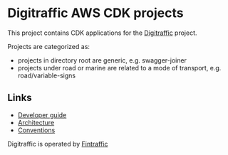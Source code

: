 # Digitraffic AWS CDK projects

This project contains CDK applications for the [Digitraffic](https://www.digitraffic.fi) project.

Projects are categorized as:
- projects in directory root are generic, e.g. swagger-joiner
- projects under road or marine are related to a mode of transport, e.g. road/variable-signs

## Links
- [Developer guide](https://github.com/tmfg/digitraffic-cdk/blob/master/DEVELOPMENT.md)
- [Architecture](https://github.com/tmfg/digitraffic-cdk/blob/master/ARCHITECTURE.md)
- [Conventions](https://github.com/tmfg/digitraffic-cdk/blob/master/CONVENTIONS.md)

Digitraffic is operated by [Fintraffic](https://www.fintraffic.fi)
